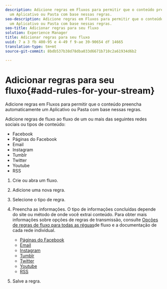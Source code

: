```yaml
---
description: Adicione regras em Fluxos para permitir que o conteúdo preencha automaticamente
  um Aplicativo ou Pasta com base nessas regras.
seo-description: Adicione regras em Fluxos para permitir que o conteúdo preencha automaticamente
  um Aplicativo ou Pasta com base nessas regras.
seo-title: Adicionar regras para seu fluxo
solution: Experience Manager
title: Adicionar regras para seu fluxo
uuid: 7 a 3 fb 400-95 e 4-49 f 9-ae 39-90654 df 14665
translation-type: tm+mt
source-git-commit: 8bdb537b38d78dba033d6671b710c2a61934d6b2

---
```



# Adicionar regras para seu fluxo{#add-rules-for-your-stream}

Adicione regras em Fluxos para permitir que o conteúdo preencha automaticamente um Aplicativo ou Pasta com base nessas regras.

Adicione regras de fluxo ao fluxo de um ou mais das seguintes redes sociais ou tipos de conteúdo:

* Facebook
* Páginas do Facebook
* Email
* Instagram
* Tumblr
* Twitter
* Youtube
* RSS

1. Crie ou abra um fluxo.
1. Adicione uma nova regra.
1. Selecione o tipo de regra.
1. Preencha as informações. O tipo de informações concluídas depende do site ou método de onde você extrai conteúdo. Para obter mais informações sobre opções de regras de transmissão, consulte [Opções de regras de fluxo para todas as réguas](../c-streams/c-stream-rule-options-for-all-stream-rules.md#c_stream_rule_options_for_all_stream_rules)de fluxo e a documentação de cada rede individual.

   * [Páginas do Facebook](../c-streams/c-facebook-page-rules.md#c_facebook_page_rules)
   * [Email](../c-streams/c-email-rules.md#c_email_rules)
   * [Instagram](../c-streams/c-instagram-rules.md#c_instagram_rules)
   * [Tumblr](../c-streams/c-tumblr-rules.md#c_tumblr_rules)
   * [Twitter](../c-streams/c-twitter-rules.md#c_twitter_rules)
   * [Youtube](../c-streams/c-youtube-rules/c-youtube-rules.md#c_youtube_rules)
   * [RSS](../c-streams/c-rss-rules-streams.md#c_rss_rules_streams)

1. Salve a regra.
